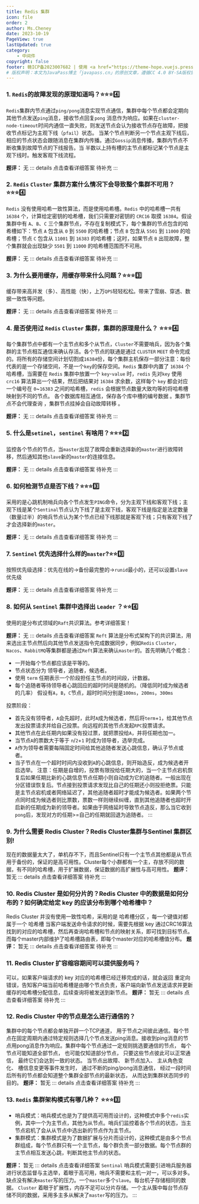 ```yaml
---
title: Redis 集群
icon: file
order: 2
author: Ms.Cheney
date: 2023-10-19
PageView: true
lastUpdated: true
category:
    - 中间件
copyright: false
footer: 赣ICP备2023007682 | 使用 <a href="https://theme-hope.vuejs.press/zh/" target="_blank">VuePress Theme Hope</a> 主题 | MIT 协议, 版权所有 © 2023-Cheney,2018-present Mr.Hope
# 版权声明：本文为JavaPass博主「javapass.cn」的原创文章，遵循CC 4.0 BY-SA版权协议，转载请附上原文出处链接及本声明。
--- 
```


### 1. `Redis`的故障发现的原理知道吗？:star::star::star::four:
`Redis`集群内节点通过`ping/pong`消息实现节点通信，集群中每个节点都会定期向其他节点发送`ping`消息，接收节点回复`pong` 消息作为响应。如果在`cluster-node-timeout`时间内通信一直失败，则发送节点会认为接收节点存在故障，把接收节点标记为主观下线（`pfail`）状态。  当某个节点判断另一个节点主观下线后，相应的节点状态会跟随消息在集群内传播。通过`Gossip`消息传播，集群内节点不断收集到故障节点的下线报告。当 半数以上持有槽的主节点都标记某个节点是主观下线时。触发客观下线流程。 

**题评：** 无
::: details 点击查看详细答案
待补充
:::

### 2. `Redis` `Cluster` 集群方案什么情况下会导致整个集群不可用？:star::star::star::four:
`Redis` 没有使用哈希一致性算法，而是使用哈希槽。`Redis` 中的哈希槽一共有 `16384` 个，计算给定密钥的哈希槽，我们只需要对密钥的 `CRC16` 取摸 `16384`。假设集群中有 `A`、`B`、`C` 三个集群节点，不存在复制模式下，每个集群的节点包含的哈希槽如下：节点 `A` 包含从 `0` 到 `5500` 的哈希槽；节点 `B` 包含从 `5501` 到 `11000` 的哈希槽；节点 `C` 包含从 `11001` 到 `16383` 的哈希槽；这时，如果节点 `B` 出现故障，整个集群就会出现缺少 `5501` 到 `11000` 的哈希槽范围而不可用。

**题评：** 无
::: details 点击查看详细答案
待补充
:::

### 3. 为什么要用缓存，用缓存带来什么问题？:star::star::star::three:
缓存带来高并发（多）、高性能（快），上万`QPS`轻轻松松。带来了雪崩、穿透、数据一致性等问题。

**题评：** 无
::: details 点击查看详细答案
待补充
:::

### 4. 是否使用过 `Redis` `Cluster` 集群，集群的原理是什么？  :star::star::star::four:
每个集群节点中都有一个主节点和多个从节点，`Cluster`不需要哨兵，因为各个集群的主节点相互通信来确认存活。各个节点的联通是通过 `CLUSTER` `MEET` 命令完成的。将所有的存储空间计划切割成`16384`份，每个集群主机保存一部分注意：每份代表的是一个存储空间，不是一个`key`的保存空间。`Redis` 集群中内置了 `16384` 个哈希槽，当需要在 `Redis` 集群中放置一个 `key`-`value` 时，`redis` 先对`key` 使用 `crc16` 算法算出一个结果，然后把结果对 `16384` 求余数，这样每个 `key` 都会对应一个编号在 `0`~`16383` 之间的哈希槽，`redis` 会根据节点数量大致均等的将哈希槽映射到不同的节点。  各个数据库相互通信，保存各个库中槽的编号数据 。集群节点不会代理查询 ，集群节点挂掉会自动故障转移 。

**题评：** 无
::: details 点击查看详细答案
待补充
:::


### 5. 什么是`setinel`，`sentinel` 有啥用？:star::star::star::two:
监控各个节点的节点，当`master`出现了故障会重新选择新的`master`进行故障转移，然后通知其他`slave`新的`master`的连接信息。

**题评：** 无
::: details 点击查看详细答案
待补充
:::

### 6. 如何检测节点是否下线？:star::star::star::three:
采用的是心跳机制哨兵向各个节点发生`PING`命令，分为主观下线和客观下线；主观下线是某个`Sentinal`节点认为下线了是主观下线，客观下线是指定是法定数量（数量过半）的哨兵节点认为某个节点已经下线那就是客观下线；只有客观下线了才会选择新的`master`。

**题评：** 无
::: details 点击查看详细答案
待补充
:::

### 7. `Sentinel` 优先选择什么样的`master`?:star::star::three:
按照优先级选择：优先在线的->备份最完整的->`runid`最小的，还可以设置`slave`优先级

**题评：** 无
::: details 点击查看详细答案
待补充
:::

### 8. 如何从 `Sentinel` 集群中选择出 `Leader` ？:star::star::four:
使用的是分布式领域的`Raft`共识算法。参考详细答案！

**题评：** 无
::: details 点击查看详细答案
`Reft` 算法是分布式架构下的共识算法，用来选出主节点然后向其他节点发送指令完成数据同步，例如`Redis` `Cluster`，`Nacos`、`RabbitMQ`等集群都是通过`Reft`算法来确认`master`的。首先明确几个概念：
- 一开始每个节点都应该是平等的。
- 节点状态分为 领导者，追随者，候选者。
- 使用 `term` 任期表示一个阶段担任主节点的时间段，计数器。
- 每个追随者等待领导者心跳回应的超时时间是随机的。（降低同时成为候选者的几率）
假设有`A`，`B`，`C`节点，超时时间分别是`100ms`，`200ms`，`300ms`

投票阶段：
- 首先没有领导者，`A`会先超时，此时`A`成为候选者，然后将`term`+`1`，给其他节点发出投票请求并给自己投票。向远程的其他节点发起`RPC`投票请求。
- 其他节点在此任期内如果没有投过票，就把票投给`A`，并将任期也加一。
- 当节点`A`的票数大于等于 `n`/`2`+`1` 时成为领导者，选举完成。
- `A`作为领导者需要每隔固定时间给其他追随者发送心跳信息，确认子节点或者。
- 当子节点在一个超时时间内没收到`A`的心跳信息，则开始造反，成为候选者开启选举。
注意：任期是自增的，投票有限投给任期大的，当一个主节点宕机恢复后如果任期比新的心跳信息节点任期小则自动成为它的追随者。一般出现在分区错误恢复后。节点接到投票请求发现比自己的任期还小则投拒绝票。只能是主节点宕机或者网络延迟了，其他追随者超时才能成为候选者。如果两个节点同时成为候选者则比票数，票数一样则继续纠缠，直到其他追随者也超时开启新的任期成为新的领导者。如果由于网络延时导致节点造反，那么当它收到`pong`后，发现对方的任期>=自己的任期就回退为追随者。
:::

### 9. 为什么需要 Redis Cluster？Redis Cluster集群与Sentinel 集群区别!
现在的数据量太大了，单机存不下，而且Sentinel只有一个主节点其他都是从节点用于备份的，保证的是高可用性。Cluster每个小群都有一个主，存放不同的数据，有不同的哈希槽，用于扩展数据，保证数据的高扩展性与高可用性。
**题评：** 暂无
::: details 点击查看详细答案
待补充
:::


### 10. Redis Cluster 是如何分片的？Redis Cluster 中的数据是如何分布的？如何确定给定 key 的应该分布到哪个哈希槽中？
Redis Cluster 并没有使用一致性哈希，采用的是 哈希槽分区 ，每一个键值对都属于一个 哈希槽 当客户端发送命令请求的时候，需要先根据 key 通过CRC16算法找到的对应的哈希槽，然后再查询哈希槽和节点的映射关系，即可找到目标节点。而每个master内部维护了哈希槽路由表，即每个master对应的哈希槽值分布。
**题评：** 暂无
::: details 点击查看详细答案
待补充
:::


### 11. Redis Cluster 扩容缩容期间可以提供服务吗？
可以，如果客户端请求的 key 对应的哈希槽已经迁移完成的话，就会返回 重定向错误，告知客户端当前哈希槽是由哪个节点负责，客户端向新节点发送请求并更新缓存的哈希槽分配信息，后续查询将被发送到新节点。
**题评：** 暂无
::: details 点击查看详细答案
待补充
:::


### 12. Redis Cluster 中的节点是怎么进行通信的？
集群中的每个节点都会单独开辟一个TCP通道， 用于节点之间彼此通信。每个节点在固定周期内通过特定规则选择几个节点发送ping消息。接收到ping消息的节点用pong消息作为响应。集群中每个节点通过一定规则挑选要通信的节点， 每个节点可能知道全部节点， 也可能仅知道部分节点， 只要这些节点彼此可以正常通信， 最终它们会达到一致的状态。 当节点出故障、 新节点加入、 主从角色变化、 槽信息变更等事件发生时， 通过不断的ping/pong消息通信， 经过一段时间后所有的节点都会知道整个集群全部节点的最新状态， 从而达到集群状态同步的目的。
**题评：** 暂无
::: details 点击查看详细答案
待补充
:::

### 13. `Redis` 集群架构模式有哪几种？ :star::star::star::three:
- 哨兵模式：哨兵模式也是为了提供高可用而设计的，这种模式中多个`redis`实例，其中一个为主节点，其他为从节点。哨兵们监控着各个节点的状态，当主节点宕机了会从从节点中选出新的节点作为主节点。
- 集群模式：集群模式是为了数据扩展与分片而设计的，这种模式是由多个节点群组成，每个节点群只有一个主节点，每个群负责一部分数据。每个节点群的主节点相互发送心跳，判断其他主节点的状态。

**题评：** 暂无
::: details 点击查看详细答案
`Sentinal` 哨兵模式需要引进哨兵服务器进行状态监督与主选举，着眼于高可用，哨兵不需要和主机一对一，可以多对多。缺点没有解决`master`写的压力。一个`master`多个`slave`。每台机子存储相同的数据。
`Cluster` 着眼于扩展性，内存不足可以分片存储。一个主从簇中每台节点存储不同的数据，采用多主多从解决了`master`写的压力。
:::

 